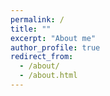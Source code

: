 ```yaml
---
permalink: /
title: ""
excerpt: "About me"
author_profile: true
redirect_from: 
  - /about/
  - /about.html
---
```


<!-- *Hello World!*

Shicheng Wen is currently a second-year master's student in the [Department of Computer Science](https://www.cs.usc.edu/) at [University of Southern California](https://www.usc.edu/). As a student research assistant at the [Information Sciences Institute](https://www.isi.edu/), he is privileged to be mentored by [Dr. Xuezhe Ma](https://xuezhemax.github.io/), focusing research on Natural Language Processing. He holds a Bachelor's degree in Computer Science and Mathematics, obtained in 2020 from [Michigan State University](https://msu.edu/). 

Driven by a passion for creating human-centered AI tools, he is particularly intrigued by the capabilities of foundation models like GPT-4, Llama2, and PaLM. His research interests include:
- **Model Understanding and Accessibility**: Exploring methods to demystify these large models, striving to enhance smaller, open-source models to be competitive in generating controlled texts, and assessing the performance of language models in out-of-domain tasks.
- **Semantic Comprehension in Generative Models**: Investigating how generative large language models can grasp the underlying meanings in human texts, with a focus on enhancing dialogue systems for more socially aware communication.
- **Human-AI Interactions**: Seeking ways to improve human-AI interactions in the era of large language models. This includes leveraging these models for social good, such as developing emotional support agents, educational tools, and mental health counseling applications.

Shicheng believes that the future of AI lies in its ability to understand and augment human capabilities, making technology a more empathetic and effective partner in addressing complex societal challenges. -->